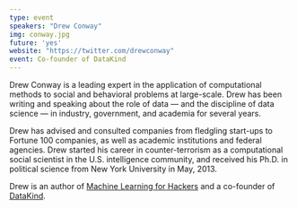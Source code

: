 ```yaml
---
type: event
speakers: "Drew Conway"
img: conway.jpg
future: 'yes'
website: "https://twitter.com/drewconway"
event: Co-founder of DataKind
---
```

Drew Conway is a leading expert in the application of computational methods to social and behavioral problems at large-scale. Drew has been writing and speaking about the role of data — and the discipline of data science — in industry, government, and academia for several years. 

Drew has advised and consulted companies from fledgling start-ups to Fortune 100 companies, as well as academic institutions and federal agencies. Drew started his career in counter-terrorism as a computational social scientist in the U.S. intelligence community, and received his Ph.D. in political science from New York University in May, 2013.

Drew is an author of [Machine Learning for Hackers](http://shop.oreilly.com/product/0636920018483.do) and a co-founder of [DataKind](http://www.datakind.org).